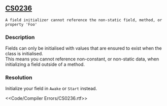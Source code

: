 ## [CS0236](https://docs.microsoft.com/en-us/dotnet/csharp/misc/cs0236)

```
A field initializer cannot reference the non-static field, method, or property 'Foo'
```

### Description
Fields can only be initialised with values that are ensured to exist when the class is initialised.  
This means you cannot reference non-constant, or non-static data, when initializing a field outside of a method.

### Resolution
Initialize your field in `Awake` or `Start` instead.  

<<Code/Compiler Errors/CS0236.rtf>>